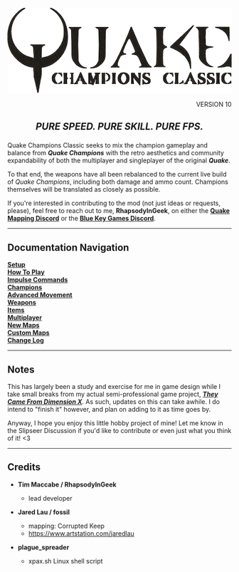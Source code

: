 <p align=center><img src="images/qcc_logo.png" /></p>
<p align=right> VERSION 10 </p>

## <p align=center> ***PURE SPEED. PURE SKILL. PURE FPS.***<br>

Quake Champions Classic seeks to mix the champion gameplay and balance from ***Quake Champions*** with the retro aesthetics and community expandability of both the multiplayer and singleplayer of the original ***Quake***.<br>

To that end, the weapons have all been rebalanced to the current live build of _Quake Champions_, including both damage and ammo count. Champions themselves will be translated as closely as possible.<br>

If you're interested in contributing to the mod (not just ideas or requests, please), feel free to reach out to me, **RhapsodyInGeek**, on either the [**Quake Mapping Discord**](https://discord.gg/f5Y99aM) or the [**Blue Key Games Discord**](https://discord.com/invite/XAw2a8fQPX).

---
## Documentation Navigation

[**Setup**](setup.md)<br>
[**How To Play**](howtoplay.md)<br>
[**Impulse Commands**](impulse.md)<br>
[**Champions**](champions.md)<br>
[**Advanced Movement**](movement.md)<br>
[**Weapons**](weapons.md)<br>
[**Items**](items.md)<br>
[**Multiplayer**](multiplayer.md)<br>
[**New Maps**](maps.md)<br>
[**Custom Maps**](custommaps.md)<br>
[**Change Log**](changelog.md)<br>

---
## Notes

This has largely been a study and exercise for me in game design while I take small breaks from my actual semi-professional game project, [***They Came From Dimension X***](https://store.steampowered.com/app/2115890/They_Came_From_Dimension_X/). As such, updates on this can take awhile. I do intend to "finish it" however, and plan on adding to it as time goes by.

Anyway, I hope you enjoy this little hobby project of mine! Let me know in the Slipseer Discussion if you'd like to contribute or even just what you think of it! <3

---
## Credits

- **Tim Maccabe / RhapsodyInGeek**
    - lead developer

- **Jared Lau / fossil**
    - mapping: Corrupted Keep
    - https://www.artstation.com/jaredlau

- **plague_spreader**
    - xpax.sh Linux shell script

<br>
